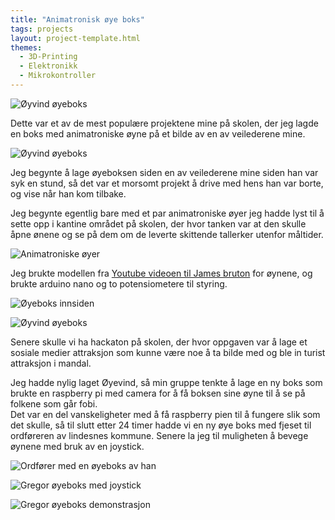 ```yaml
---
title: "Animatronisk øye boks"
tags: projects
layout: project-template.html
themes:
  - 3D-Printing
  - Elektronikk
  - Mikrokontroller
---
```


![Øyvind øyeboks](/assets/images/Projects/EyeBox/OyvindBox.jpg)

Dette var et av de mest populære projektene mine på skolen, der jeg lagde en boks med animatroniske øyne på et bilde av en av veilederene mine.

<div class="split"></div>

![Øyvind øyeboks](/assets/images/Projects/EyeBox/OyvindBox.jpg)

Jeg begynte å lage øyeboksen siden en av veilederene mine siden han var syk en stund, så det var et morsomt projekt å drive med hens han var borte, og vise når han kom tilbake.

<div class="spacer"></div>

Jeg begynte egentlig bare med et par animatroniske øyer jeg hadde lyst til å sette opp i kantine området på skolen, der hvor tanken var at den skulle åpne ønene og se på dem om de leverte skittende tallerker utenfor måltider.

![Animatroniske øyer](/assets/images/Projects/EyeBox/EyesDesk.jpg)

Jeg brukte modellen fra [Youtube videoen til James bruton](https://www.youtube.com/watch?v=jsXolwJskKM) for øynene, og brukte arduino nano og to potensiometere til styring.

<div class="section-box">

<div class="image-section">

![Øyeboks innsiden](/assets/images/Projects/EyeBox/BoxInside.jpg)

</div>

<div class="image-section">

![Øyvind øyeboks](/assets/images/Projects/EyeBox/OyvindBoxCloseup.jpg)

</div>

</div>

<div class="section-box">

<div class="text-section">

Senere skulle vi ha hackaton på skolen, der hvor oppgaven var å lage et sosiale medier attraksjon som kunne være noe å ta bilde med og ble in turist attraksjon i mandal.

Jeg hadde nylig laget Øyevind, så min gruppe tenkte å lage en ny boks som brukte en raspberry pi med camera for å få boksen sine øyne til å se på folkene som går fobi.  
Det var en del vanskeligheter med å få raspberry pien til å fungere slik som det skulle, så til slutt etter 24 timer hadde vi en ny øye boks med fjeset til ordføreren av lindesnes kommune. Senere la jeg til muligheten å bevege øynene med bruk av en joystick.

![Ordfører med en øyeboks av han](/assets/images/Projects/EyeBox/MayorBox.jpg)

</div>

<div class="image-section">

![Gregor øyeboks med joystick](/assets/images/Projects/EyeBox/GregorBox.jpg)

![Gregor øyeboks demonstrasjon](/assets/images/Projects/EyeBox/JoystickDemonstration.gif)

</div>

</div>